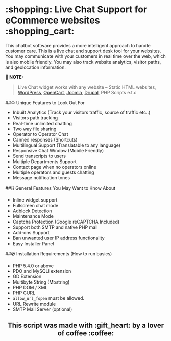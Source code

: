 <h1 align-="center">:shopping: Live Chat Support for eCommerce websites :shopping_cart:</h1>
This chatbot software provides a more intelligent approach to handle customer care. This is a live chat and support desk tool for your websites. You may communicate with your customers in real time over the web, which is also mobile friendly. You may also track website analytics, visitor paths, and geolocation information.

**:pushpin: NOTE:**
> Live Chat widget works with any website – Static HTML websites, [WordPress](https://wordpress.org/), [OpenCart](https://www.opencart.com/), [Joomla](https://www.joomla.org/), [Drupal](https://www.drupal.org/), PHP Scripts e.t.c

##:gear: Unique Features to Look Out For
- Inbuilt Analytics (Track your visitors traffic, source of traffic etc..)
- Visitors path tracking
- Real-time unlimited chatting
- Two way file sharing
- Operator to Operator Chat
- Canned responses (Shortcuts)
- Multilingual Support (Translatable to any language)
- Responsive Chat Window (Mobile Friendly)
- Send transcripts to users
- Multiple Departments Support
- Contact page when no operators online
- Multiple operators and guests chatting
- Message notification tones

##:chains: General Features You May Want to Know About
- Inline widget support
- Fullscreen chat mode
- Adblock Detection
- Maintenance Mode
- Captcha Protection (Google reCAPTCHA Included)
- Support both SMTP and native PHP mail
- Add-ons Support
- Ban unwanted user IP address functionality
- Easy Installer Panel

##:cd: Installation Requirements (How to run basics)
- PHP 5.4.0 or above
- PDO and MySQLI extension
- GD Extension
- Multibyte String (Mbstring)
- PHP DOM / XML
- PHP CURL
- `allow_url_fopen` must be allowed.
- URL Rewrite module
- SMTP Mail Server (optional)

<h2 align="center"> This script was made with :gift_heart: by a lover of coffee :coffee:<h2>
